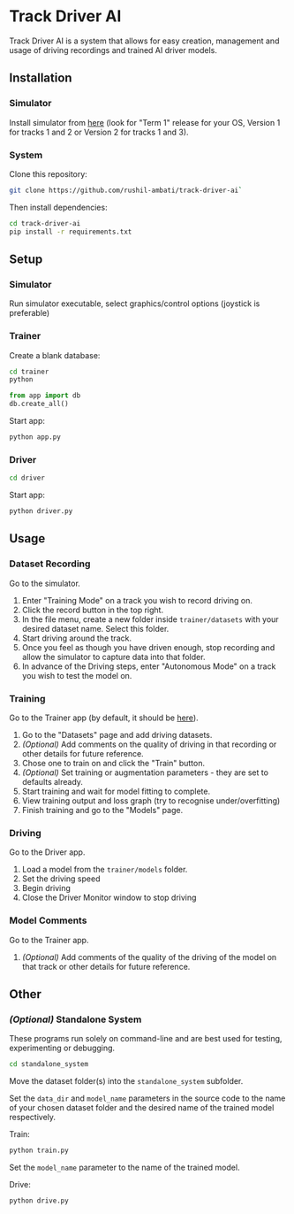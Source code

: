 # Track Driver AI

Track Driver AI is a system that allows for easy creation, management and usage of driving recordings and trained AI driver models.

## Installation

### Simulator
Install simulator from [here](https://github.com/udacity/self-driving-car-sim) (look for "Term 1" release for your OS, Version 1 for tracks 1 and 2 or Version 2 for tracks 1 and 3). 

### System
Clone this repository:
```bash
git clone https://github.com/rushil-ambati/track-driver-ai`
```

Then install dependencies:
```bash
cd track-driver-ai
pip install -r requirements.txt
```

## Setup

### Simulator
Run simulator executable, select graphics/control options (joystick is preferable)


### Trainer
Create a blank database:
```bash
cd trainer
python
```
```python
from app import db
db.create_all()
```

Start app:
```bash
python app.py
```

### Driver
```bash
cd driver
```

Start app:
```bash
python driver.py
```

## Usage
### Dataset Recording
Go to the simulator.
1. Enter "Training Mode" on a track you wish to record driving on.
2. Click the record button in the top right.
3. In the file menu, create a new folder inside `trainer/datasets` with your desired dataset name. Select this folder.
4. Start driving around the track.
5. Once you feel as though you have driven enough, stop recording and allow the simulator to capture data into that folder.
6. In advance of the Driving steps, enter "Autonomous Mode" on a track you wish to test the model on.


### Training
Go to the Trainer app (by default, it should be [here](http://127.0.0.1:5000/)).
1. Go to the "Datasets" page and add driving datasets.
2. *(Optional)* Add comments on the quality of driving in that recording or other details for future reference.
3. Chose one to train on and click the "Train" button.
4. *(Optional)* Set training or augmentation parameters - they are set to defaults already.
5. Start training and wait for model fitting to complete.
6. View training output and loss graph (try to recognise under/overfitting)
7. Finish training and go to the "Models" page.

### Driving
Go to the Driver app.
1. Load a model from the `trainer/models` folder.
2. Set the driving speed
3. Begin driving
4. Close the Driver Monitor window to stop driving

### Model Comments
Go to the Trainer app.
1. *(Optional)* Add comments of the quality of the driving of the model on that track or other details for future reference.

## Other
### *(Optional)* Standalone System
These programs run solely on command-line and are best used for testing, experimenting or debugging.

```bash
cd standalone_system
```

Move the dataset folder(s) into the `standalone_system` subfolder.

Set the `data_dir` and `model_name` parameters in the source code to the name of your chosen dataset folder and the desired name of the trained model respectively.

Train:
```bash
python train.py
```

Set the `model_name` parameter to the name of the trained model.

Drive:
```bash
python drive.py
```
